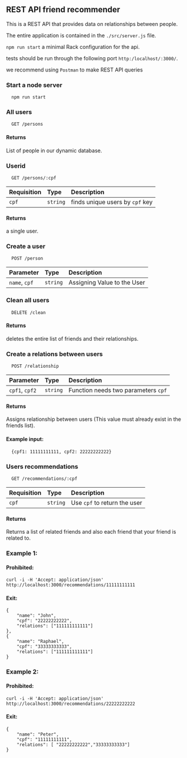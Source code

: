 ## REST API friend recommender

This is a REST API that provides data on relationships between people.

The entire application is contained in the `./src/server.js` file.

`npm run start` a minimal Rack configuration for the api.

tests should be run through the following port `http:/localhost/:3000/`.

we recommend using `Postman` to make REST API queries

### Start a node server

```http
  npm run start
```

### All users

```http
  GET /persons
```

#### Returns

List of people in our dynamic database.

### Userid

```http
  GET /persons/:cpf
```

| Requisition | Type     | Description                     |
| :---------- | :------- | :------------------------------ |
| `cpf`       | `string` | finds unique users by `cpf` key |

#### Returns

a single user.

### Create a user

```http
  POST /person
```

| Parameter     | Type     | Description                 |
| :------------ | :------- | :-------------------------- |
| `name`, `cpf` | `string` | Assigning Value to the User |

### Clean all users

```http
  DELETE /clean
```

#### Returns

deletes the entire list of friends and their relationships.

### Create a relations between users

```http
  POST /relationship
```

| Parameter      | Type     | Description                         |
| :------------- | :------- | :---------------------------------- |
| `cpf1`, `cpf2` | `string` | Function needs two parameters `cpf` |

#### Returns

Assigns relationship between users (This value must already exist in the friends list).

#### Example input:

```http
  {cpf1: 11111111111, cpf2: 22222222222}
```

### Users recommendations

```http
  GET /recommendations/:cpf
```

| Requisition | Type     | Description                  |
| :---------- | :------- | :--------------------------- |
| `cpf`       | `string` | Use `cpf` to return the user |

#### Returns

Returns a list of related friends and also each friend that your friend is related to.

### Example 1:

#### Prohibited:

```http
curl -i -H 'Accept: application/json' http://localhost:3000/recommendations/11111111111
```

#### Exit:

```http
{
    "name": "John",
    "cpf": "22222222222",
    "relations": ["111111111111"]
},
{
    "name": "Raphael",
    "cpf": "33333333333",
    "relations": ["111111111111"]
}
```

### Example 2:

#### Prohibited:

```http
curl -i -H 'Accept: application/json' http://localhost:3000/recommendations/22222222222
```

#### Exit:

```http
{
    "name": "Peter",
    "cpf": "11111111111",
    "relations": [ "22222222222","33333333333"]
}
```


